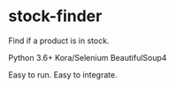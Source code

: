 # stock-finder
Find if a product is in stock.

Python 3.6+
Kora/Selenium
BeautifulSoup4

Easy to run. Easy to integrate.

